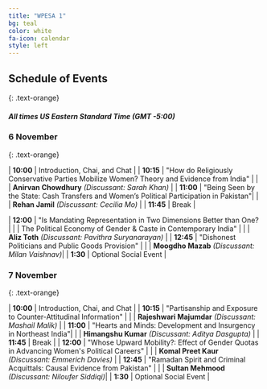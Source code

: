 ```yaml
---
title: "WPESA 1"
bg: teal
color: white
fa-icon: calendar
style: left
---
```



## Schedule of Events
{: .text-orange}

#### *All times US Eastern Standard Time (GMT -5:00)*

### 6 November 
{: .text-orange}

| **10:00** | Introduction, Chai, and Chat |
| **10:15** | "How do Religiously Conservative Parties Mobilize Women? Theory and Evidence from India" |
|       | **Anirvan Chowdhury** *(Discussant: Sarah Khan)*                                          |
| **11:00** | "Being Seen by the State: Cash Transfers and Women’s Political Participation in Pakistan"|
|       | **Rehan Jamil** *(Discussant: Cecilia Mo)*                                                |
| **11:45** | Break                                                                                                                                                                              |

| **12:00** | "Is Mandating Representation in Two Dimensions Better than One? |
|       | The Political Economy of Gender & Caste in Contemporary India" |
|       | **Aliz Toth** *(Discussant: Pavithra Suryanarayan)* |
| **12:45** | "Dishonest Politicians and Public Goods Provision" |
|       | **Moogdho Mazab** *(Discussant: Milan Vaishnav)*|
| **1:30**  | Optional Social Event    |




### 7 November
{: .text-orange}

| **10:00** | Introduction, Chai, and Chat                                                                                                                                                       |
| **10:15** | "Partisanship and Exposure to Counter-Attitudinal Information" |
|       | **Rajeshwari Majumdar** *(Discussant: Mashail Malik)*                                          |
| **11:00** | "Hearts and Minds: Development and Insurgency in Northeast India"|
|       | **Himangshu Kumar** *(Discussant: Aditya Dasgupta)*                                                |
| **11:45** | Break                                                                                                                                                                              |
| **12:00** | "Whose Upward Mobility?: Effect of Gender Quotas in Advancing Women's Political Careers" |
|       | **Komal Preet Kaur** *(Discussant: Emmerich Davies)* |
| **12:45** | "Ramadan Spirit and Criminal Acquittals: Causal Evidence from Pakistan" |
|       | **Sultan Mehmood** *(Discussant: Niloufer Siddiqi)*|
| **1:30**  | Optional Social Event    |
